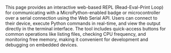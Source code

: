This page provides an interactive web-based REPL (Read-Eval-Print Loop) for communicating with a MicroPython-enabled badge or microcontroller over a serial connection using the Web Serial API. Users can connect to their device, execute Python commands in real-time, and view the output directly in the terminal interface. The tool includes quick-access buttons for common operations like listing files, checking CPU frequency, and monitoring free memory, making it convenient for development and debugging on embedded devices.

<!-- Generated from commit: e6fe2d270cc8086844565ef50e7fdd143c5ea9dd -->